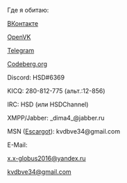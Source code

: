   <p>Где я обитаю:<p>
  <p><a href="https://vk.com/divchenko2">ВКонтакте</a><p>
  <p><a href="https://openvk.su/id333">OpenVK</a><p>
  <p><a href="https://t.me/hsdtg">Telegram</a><p>
  <p><a href="https://codeberg.org/HSD">Codeberg.org</a><p>
  <p>Discord: HSD#6369<p>
  <p>KICQ: 280-812-775 (альт.:12-856)<p>
  <p>IRC: HSD (или HSDChannel)<p>
  <p>XMPP/Jabber: _dima4_@jabber.ru<p>
  <p>MSN (<a href="https://escargot.chat/">Escargot</a>): kvdbve34@gmail.com<p>
  <p>E-Mail:</a><p>
  <p><a href="mailto:x.x-globus2016@yandex.ru">x.x-globus2016@yandex.ru</a><p>
  <p><a href="mailto:kvdbve34@gmail.com">kvdbve34@gmail.com</a><p>

